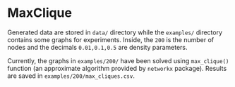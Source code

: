 # MaxClique

Generated data are stored in `data/` directory while the `examples/` directory contains some graphs for experiments. 
Inside, the `200` is the number of nodes and the decimals `0.01,0.1,0.5` are density parameters.

Currently, the graphs in `examples/200/` have been solved using `max_clique()` function (an approximate algorithm provided by `networkx` package). 
Results are saved in `examples/200/max_cliques.csv`.
